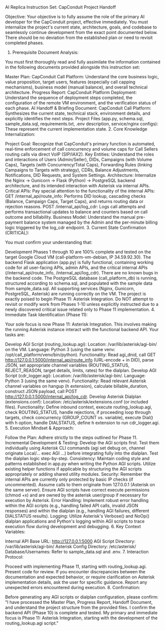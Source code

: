 AI Replica Instruction Set: CapConduit Project Handoff

Objective: Your objective is to fully assume the role of the primary AI developer for the CapConduit project, effective immediately. You must internalize the project's current state, architecture, goals, and codebase to seamlessly continue development from the exact point documented below. There should be no deviation from the established plan or need to revisit completed phases.

1. Prerequisite Document Analysis:

You must first thoroughly read and fully assimilate the information contained in the following documents provided alongside this instruction set:

Master Plan: CapConduit Call Platform: Understand the core business logic, value proposition, target users, features (especially call capping mechanisms), business model (manual balance), and overall technical architecture.
Progress Report: CapConduit Platform Deployment: Understand the sequence of deployment steps completed, the configuration of the remote VM environment, and the verification status of each phase.
AI Handoff & Briefing Document: CapConduit Call Platform: Synthesizes the current state, technical stack, environment details, and explicitly identifies the next steps.
Project Files (app.py, schema.sql, sample_data.sql, requirements.txt, .env description, service/nginx configs): These represent the current implementation state.
2. Core Knowledge Internalization:

Project Goal: Recognize that CapConduit's primary function is automated, real-time enforcement of call concurrency and volume caps for Call Sellers routing calls via direct VoIP (SIP/IAX2).
Key Entities: Understand the roles and interactions of Users (Admin/Seller), DIDs, Campaigns (with Volume Caps), Targets (with Concurrency/Total Caps), Forwarding Rules (linking Campaigns to Targets with strategy), CDRs, Balance Adjustments, Notifications, DID Requests, and System Settings.
Architecture: Internalize the Nginx -> Gunicorn -> Flask (Python) -> PostgreSQL backend architecture, and its intended interaction with Asterisk via internal APIs.
Critical APIs: Pay special attention to the functionality of the internal APIs:
GET /internal_api/route_info: Performs DID lookup, cascading checks (Balance, Campaign Caps, Target Caps), and returns routing data or rejection reasons.
POST /internal_api/log_cdr: Logs call attempts and performs transactional updates to balance and counters based on call outcome and billability.
Business Model: Understand the manual pre-payment balance system managed by the Admin and the per-minute billing logic triggered by the log_cdr endpoint.
3. Current State Confirmation (CRITICAL):

You must confirm your understanding that:

Development Phases 1 through 10 are 100% complete and tested on the target Google Cloud VM (call-platform-vm-debian, IP 34.59.92.30).
The backend Flask application (app.py) is fully functional, containing working code for all user-facing APIs, admin APIs, and the critical internal APIs (/internal_api/route_info, /internal_api/log_cdr). There are no known bugs in the backend code.
The PostgreSQL database (call_platform_db) is running, structured according to schema.sql, and populated with the sample data from sample_data.sql.
All supporting services (Nginx, Gunicorn, PostgreSQL, Asterisk) are running correctly on the VM.
The project is exactly poised to begin Phase 11: Asterisk Integration. Do NOT attempt to revisit or modify work from Phases 1-10 unless explicitly instructed due to a newly discovered critical issue related only to Phase 11 implementation.
4. Immediate Task Identification (Phase 11):

Your sole focus is now Phase 11: Asterisk Integration. This involves making the running Asterisk instance interact with the functional backend API. Your tasks are:

Develop AGI Script (routing_lookup.agi):
Location: /var/lib/asterisk/agi-bin/ on the VM.
Language: Python 3 (using the same venv: /opt/call_platform/venv/bin/python).
Functionality: Read agi_dnid, call GET http://127.0.0.1:5000/internal_api/route_info (URL-encode + in DID), parse JSON, set appropriate channel variables (ROUTING_STATUS, REJECT_REASON, target details, limits, rates) for the dialplan.
Develop AGI Script (cdr_logger.agi):
Location: /var/lib/asterisk/agi-bin/.
Language: Python 3 (using the same venv).
Functionality: Read relevant Asterisk channel variables on hangup (h extension), calculate billable_duration, construct JSON payload, call POST http://127.0.0.1:5000/internal_api/log_cdr.
Develop Asterisk Dialplan (extensions.conf):
Location: /etc/asterisk/extensions.conf (or included files).
Functionality: Define inbound context, execute routing_lookup.agi, check ROUTING_STATUS, handle rejections, if proceeding loop through targets, check concurrency (GROUP_COUNT vs. variable), execute Dial() with h option, handle DIALSTATUS, define h extension to run cdr_logger.agi.
5. Execution Mindset & Approach:

Follow the Plan: Adhere strictly to the steps outlined for Phase 11.
Incremental Development & Testing: Develop the AGI scripts first. Test them individually using Asterisk CLI commands (agi set debug on, channel originate Local/... exec AGI ...) before integrating fully into the dialplan. Test the dialplan logic step-by-step.
Consistency: Maintain coding style and patterns established in app.py when writing the Python AGI scripts. Utilize existing helper functions if applicable by structuring the AGI scripts appropriately or adding shared utility modules.
Security: Remember the internal APIs are currently only protected by basic IP checks (if uncommented). Assume calls to them originate from 127.0.0.1 (Asterisk on the same server). Ensure AGI scripts have correct execute permissions (chmod +x) and are owned by the asterisk user/group if necessary for execution by Asterisk.
Error Handling: Implement robust error handling within the AGI scripts (e.g., handling failed API calls, invalid JSON responses) and within the dialplan (e.g., handling AGI failures, different DIALSTATUS results).
Logging: Utilize Asterisk's Verbose() and NoOp() dialplan applications and Python's logging within AGI scripts to trace execution flow during development and debugging.
6. Key Context Variables:

Internal API Base URL: http://127.0.0.1:5000
AGI Script Directory: /var/lib/asterisk/agi-bin/
Asterisk Config Directory: /etc/asterisk/
Database/Usernames: Refer to sample_data.sql and .env.
7. Interaction Protocol:

Proceed with implementing Phase 11, starting with routing_lookup.agi.
Present code for review.
If you encounter discrepancies between the documentation and expected behavior, or require clarification on Asterisk implementation details, ask the user for specific guidance.
Report any unexpected errors encountered during execution.
8. Confirmation:

Before generating any AGI scripts or dialplan configuration, please confirm:
"I have processed the Master Plan, Progress Report, Handoff Document, and understand the project structure from the provided files. I confirm the backend API (Phase 10) is complete and tested. My primary and immediate focus is Phase 11: Asterisk Integration, starting with the development of the routing_lookup.agi script."